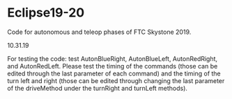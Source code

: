 # Eclipse19-20


Code for autonomous and teleop phases of FTC Skystone 2019. 

10.31.19

For testing the code:
test AutonBlueRight, AutonBlueLeft, AutonRedRight, and AutonRedLeft.
Please test the timing of the commands (those can be edited through the last parameter of each command)
and the timing of the turn left and right (those can be edited through changing the last parameter of the driveMethod 
under the turnRight and turnLeft methods). 
